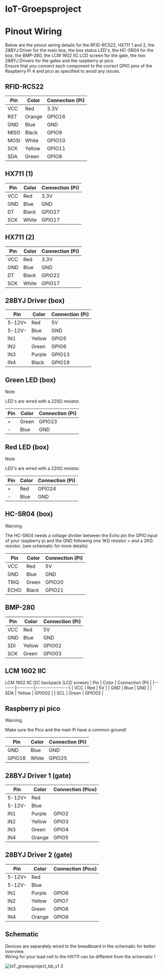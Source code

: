 # IoT-Groepsproject

# Pinout Wiring
Below are the pinout wiring details for the RFID-RC522, HX711 1 and 2, the 28BYJ Driver for the main box, the box status LED's, the HC-SR04 for the box, the BMP-280, the LCM 1602 IIC LCD screen for the gate, the two 28BYJ Drivers for the gates and the raspberry pi pico.
<br>
Ensure that you connect each component to the correct GPIO pins of the Raspberry Pi 4 and pico as specified to avoid any issues.
## RFID-RC522

| Pin   | Color   | Connection (Pi) |
|-------|---------|-----------------|
| VCC   | Red     | 3.3V            |
| RST   | Orange  | GPIO16          |
| GND   | Blue    | GND             |
| MISO  | Black   | GPIO9           |
| MOSI  | White   | GPIO10          |
| SCK   | Yellow  | GPIO11          |
| SDA   | Green   | GPIO8           |

## HX711 (1)

| Pin   | Color   | Connection (Pi) |
|-------|---------|-----------------|
| VCC   | Red     | 3.3V            |
| GND   | Blue    | GND             |
| DT    | Black   | GPIO27          |
| SCK   | White   | GPIO17          |

## HX711 (2)

| Pin   | Color   | Connection (Pi) |
|-------|---------|-----------------|
| VCC   | Red     | 3.3V            |
| GND   | Blue    | GND             |
| DT    | Black   | GPIO22          |
| SCK   | White   | GPIO17          |

## 28BYJ Driver (box)

| Pin    | Color  | Connection (Pi) |
|--------|--------|-----------------|
| 5-12V+ | Red    | 5V              |
| 5-12V- | Blue   | GND             |
| IN1    | Yellow | GPIO5           |
| IN2    | Green  | GPIO6           |
| IN3    | Purple | GPIO13          |
| IN4    | Black  | GPIO19          |

## Green LED (box)
> [!NOTE]
> LED's are wired with a 220Ω resistor.

| Pin    | Color  | Connection (Pi) |
|--------|--------|-----------------|
|   +    | Green  |     GPIO23      |
|   -    | Blue   |     GND         |

## Red LED (box)
> [!NOTE]
> LED's are wired with a 220Ω resistor.

| Pin    | Color  | Connection (Pi) |
|--------|--------|-----------------|
|   +    |  Red   |     GPIO24      |
|   -    | Blue   |     GND         |

## HC-SR04 (box)
> [!WARNING]
> The HC-SR04 needs a voltage divider between the Echo pin the GPIO input of your raspberry pi and the GND following one 1KΩ resistor > and a 2KΩ resistor. (see schematic for more details)

| Pin   | Color   | Connection (Pi) |
|-------|---------|-----------------|
| VCC   | Red     | 5V              |
| GND   | Blue    | GND             |
| TRIQ  | Green   | GPIO20          |
| ECHO  | Black   | GPIO21          |

## BMP-280

| Pin   | Color   | Connection (Pi) |
|-------|---------|-----------------|
| VCC   | Red     | 5V              |
| GND   | Blue    | GND             |
| SDI   | Yellow  | GPIO02          |
| SCK   | Green   | GPIO03          |

## LCM 1602 IIC
LCM 1602 IIC I2C backpack (LCD screen)
| Pin   | Color   | Connection (Pi) |
|-------|---------|-----------------|
| VCC   | Red     | 5V              |
| GND   | Blue    | GND             |
| SDA   | Yellow  | GPIO02          |
| SCL   | Green   | GPIO03          |

## Raspberry pi pico
> [!WARNING]
> Make sure the Pico and the main Pi have a common ground!

| Pin   | Color   | Connection (Pi) |
|-------|---------|-----------------|
| GND   | Blue    | GND             |
| GPIO16| White   | GPIO25          |

## 28BYJ Driver 1 (gate)

| Pin    | Color  | Connection (Pico) |
|--------|--------|-------------------|
| 5-12V+ | Red    |                   |
| 5-12V- | Blue   |                   |
| IN1    | Purple | GPIO2             |
| IN2    | Yellow | GPIO3             |
| IN3    | Green  | GPIO4             |
| IN4    | Orange | GPIO5             |

## 28BYJ Driver 2 (gate)

| Pin    | Color  | Connection (Pico) |
|--------|--------|-------------------|
| 5-12V+ | Red    |                   |
| 5-12V- | Blue   |                   |
| IN1    | Purple | GPIO6             |
| IN2    | Yellow | GPIO7             |
| IN3    | Green  | GPIO8             |
| IN4    | Orange | GPIO9             |


## Schematic
Devices are separately wired to the breadboard in the schematic for better overview.
<br>
Wiring for your load cell to the HX711 can be different from the schematic !


![IoT_groepsproject_bb_v1 3](https://github.com/r0901651/IoT-Groepsproject/assets/95848828/405d3f1e-a4b0-4aaa-96b9-c160b5dc527c)

